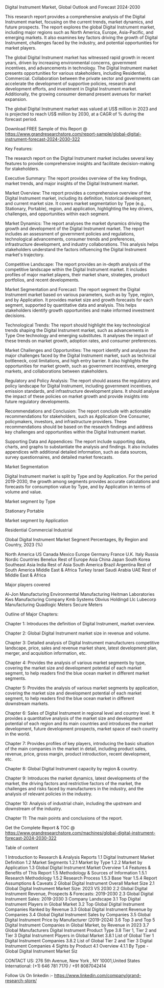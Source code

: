Digital Instrument Market, Global Outlook and Forecast 2024-2030

This research report provides a comprehensive analysis of the Digital Instrument market, focusing on the current trends, market dynamics, and future prospects. The report explores the global Digital Instrument market, including major regions such as North America, Europe, Asia-Pacific, and emerging markets. It also examines key factors driving the growth of Digital Instrument, challenges faced by the industry, and potential opportunities for market players.

The global Digital Instrument market has witnessed rapid growth in recent years, driven by increasing environmental concerns, government incentives, and advancements in technology. The Digital Instrument market presents opportunities for various stakeholders, including Residential, Commercial. Collaboration between the private sector and governments can accelerate the development of supportive policies, research and development efforts, and investment in Digital Instrument market. Additionally, the growing consumer demand present avenues for market expansion.

The global Digital Instrument market was valued at US$ million in 2023 and is projected to reach US$ million by 2030, at a CAGR of % during the forecast period.

Download FREE Sample of this Report @ https://www.grandresearchstore.com/report-sample/global-digital-instrument-forecast-2024-2030-322


Key Features:

The research report on the Digital Instrument market includes several key features to provide comprehensive insights and facilitate decision-making for stakeholders.

Executive Summary: The report provides overview of the key findings, market trends, and major insights of the Digital Instrument market.

Market Overview: The report provides a comprehensive overview of the Digital Instrument market, including its definition, historical development, and current market size. It covers market segmentation by Type (e.g., Stationary, Portable), region, and application, highlighting the key drivers, challenges, and opportunities within each segment.

Market Dynamics: The report analyses the market dynamics driving the growth and development of the Digital Instrument market. The report includes an assessment of government policies and regulations, technological advancements, consumer trends and preferences, infrastructure development, and industry collaborations. This analysis helps stakeholders understand the factors influencing the Digital Instrument market's trajectory.

Competitive Landscape: The report provides an in-depth analysis of the competitive landscape within the Digital Instrument market. It includes profiles of major market players, their market share, strategies, product portfolios, and recent developments.

Market Segmentation and Forecast: The report segment the Digital Instrument market based on various parameters, such as by Type, region, and by Application. It provides market size and growth forecasts for each segment, supported by quantitative data and analysis. This helps stakeholders identify growth opportunities and make informed investment decisions.

Technological Trends: The report should highlight the key technological trends shaping the Digital Instrument market, such as advancements in Type One technology and emerging substitutes. It analyses the impact of these trends on market growth, adoption rates, and consumer preferences.

Market Challenges and Opportunities: The report identify and analyses the major challenges faced by the Digital Instrument market, such as technical bottleneck, cost limitations, and high entry barrier. It also highlights the opportunities for market growth, such as government incentives, emerging markets, and collaborations between stakeholders.

Regulatory and Policy Analysis: The report should assess the regulatory and policy landscape for Digital Instrument, including government incentives, emission standards, and infrastructure development plans. It should analyse the impact of these policies on market growth and provide insights into future regulatory developments.

Recommendations and Conclusion: The report conclude with actionable recommendations for stakeholders, such as Application One Consumer, policymakers, investors, and infrastructure providers. These recommendations should be based on the research findings and address key challenges and opportunities within the Digital Instrument market.

Supporting Data and Appendices: The report include supporting data, charts, and graphs to substantiate the analysis and findings. It also includes appendices with additional detailed information, such as data sources, survey questionnaires, and detailed market forecasts.

Market Segmentation

Digital Instrument market is split by Type and by Application. For the period 2019-2030, the growth among segments provides accurate calculations and forecasts for consumption value by Type, and by Application in terms of volume and value.



Market segment by Type



Stationary
Portable


Market segment by Application



Residential
Commercial
Industrial


Global Digital Instrument Market Segment Percentages, By Region and Country, 2023 (%)



North America
US
Canada
Mexico
Europe
Germany
France
U.K.
Italy
Russia
Nordic Countries
Benelux
Rest of Europe
Asia
China
Japan
South Korea
Southeast Asia
India
Rest of Asia
South America
Brazil
Argentina
Rest of South America
Middle East & Africa
Turkey
Israel
Saudi Arabia
UAE
Rest of Middle East & Africa


Major players covered



Al-Jon Manufacturing
Environmental Manufacturing
Heitman Laboratories
Kws Manufacturing Company
Kmb Systems
Obvius Holdingd Llc
Lubecorp Manufacturing
Quadlogic Meters
Secure Meters


Outline of Major Chapters:

Chapter 1: Introduces the definition of Digital Instrument, market overview.

Chapter 2: Global Digital Instrument market size in revenue and volume.

Chapter 3: Detailed analysis of Digital Instrument manufacturers competitive landscape, price, sales and revenue market share, latest development plan, merger, and acquisition information, etc.

Chapter 4: Provides the analysis of various market segments by type, covering the market size and development potential of each market segment, to help readers find the blue ocean market in different market segments.

Chapter 5: Provides the analysis of various market segments by application, covering the market size and development potential of each market segment, to help readers find the blue ocean market in different downstream markets.

Chapter 6: Sales of Digital Instrument in regional level and country level. It provides a quantitative analysis of the market size and development potential of each region and its main countries and introduces the market development, future development prospects, market space of each country in the world.

Chapter 7: Provides profiles of key players, introducing the basic situation of the main companies in the market in detail, including product sales, revenue, price, gross margin, product introduction, recent development, etc.

Chapter 8: Global Digital Instrument capacity by region & country.

Chapter 9: Introduces the market dynamics, latest developments of the market, the driving factors and restrictive factors of the market, the challenges and risks faced by manufacturers in the industry, and the analysis of relevant policies in the industry.

Chapter 10: Analysis of industrial chain, including the upstream and downstream of the industry.

Chapter 11: The main points and conclusions of the report.

Get the Complete Report & TOC @ https://www.grandresearchstore.com/machines/global-digital-instrument-forecast-2024-2030-322

Table of content

1 Introduction to Research & Analysis Reports
1.1 Digital Instrument Market Definition
1.2 Market Segments
1.2.1 Market by Type
1.2.2 Market by Application
1.3 Global Digital Instrument Market Overview
1.4 Features & Benefits of This Report
1.5 Methodology & Sources of Information
1.5.1 Research Methodology
1.5.2 Research Process
1.5.3 Base Year
1.5.4 Report Assumptions & Caveats
2 Global Digital Instrument Overall Market Size
2.1 Global Digital Instrument Market Size: 2023 VS 2030
2.2 Global Digital Instrument Revenue, Prospects & Forecasts: 2019-2030
2.3 Global Digital Instrument Sales: 2019-2030
3 Company Landscape
3.1 Top Digital Instrument Players in Global Market
3.2 Top Global Digital Instrument Companies Ranked by Revenue
3.3 Global Digital Instrument Revenue by Companies
3.4 Global Digital Instrument Sales by Companies
3.5 Global Digital Instrument Price by Manufacturer (2019-2024)
3.6 Top 3 and Top 5 Digital Instrument Companies in Global Market, by Revenue in 2023
3.7 Global Manufacturers Digital Instrument Product Type
3.8 Tier 1, Tier 2 and Tier 3 Digital Instrument Players in Global Market
3.8.1 List of Global Tier 1 Digital Instrument Companies
3.8.2 List of Global Tier 2 and Tier 3 Digital Instrument Companies
4 Sights by Product
4.1 Overview
4.1.1 By Type - Global Digital Instrument Market Siz

CONTACT US:
276 5th Avenue, New York , NY 10001,United States
International: (+1) 646 781 7170 / +91 8087042414

Follow Us On linkedin :- https://www.linkedin.com/company/grand-research-store/
 
